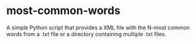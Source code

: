 # most-common-words
A simple Python script that provides a XML file with the N-most common words from a .txt file or a directory containing multiple .txt files.
